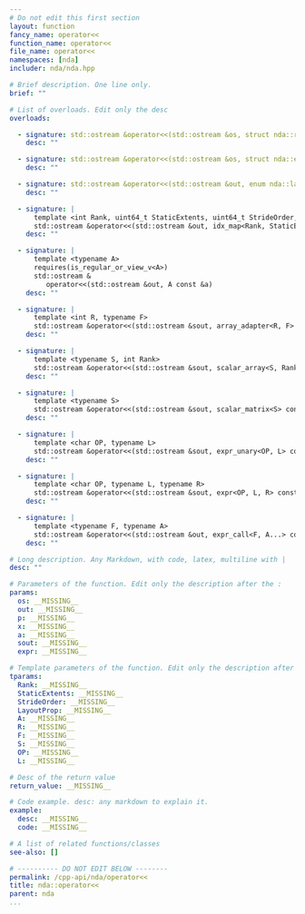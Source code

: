 ```yaml
---
# Do not edit this first section
layout: function
fancy_name: operator<<
function_name: operator<<
file_name: operator<<
namespaces: [nda]
includer: nda/nda.hpp

# Brief description. One line only.
brief: ""

# List of overloads. Edit only the desc
overloads:

  - signature: std::ostream &operator<<(std::ostream &os, struct nda::range_all) noexcept
    desc: ""

  - signature: std::ostream &operator<<(std::ostream &os, struct nda::ellipsis) noexcept
    desc: ""

  - signature: std::ostream &operator<<(std::ostream &out, enum nda::layout_prop_e p)
    desc: ""

  - signature: |
      template <int Rank, uint64_t StaticExtents, uint64_t StrideOrder, enum nda::layout_prop_e LayoutProp>
      std::ostream &operator<<(std::ostream &out, idx_map<Rank, StaticExtents, StrideOrder, LayoutProp> const &x)
    desc: ""

  - signature: |
      template <typename A>
      requires(is_regular_or_view_v<A>)
      std::ostream &
         operator<<(std::ostream &out, A const &a)
    desc: ""

  - signature: |
      template <int R, typename F>
      std::ostream &operator<<(std::ostream &sout, array_adapter<R, F> const &x)
    desc: ""

  - signature: |
      template <typename S, int Rank>
      std::ostream &operator<<(std::ostream &sout, scalar_array<S, Rank> const &expr)
    desc: ""

  - signature: |
      template <typename S>
      std::ostream &operator<<(std::ostream &sout, scalar_matrix<S> const &expr)
    desc: ""

  - signature: |
      template <char OP, typename L>
      std::ostream &operator<<(std::ostream &sout, expr_unary<OP, L> const &expr)
    desc: ""

  - signature: |
      template <char OP, typename L, typename R>
      std::ostream &operator<<(std::ostream &sout, expr<OP, L, R> const &expr)
    desc: ""

  - signature: |
      template <typename F, typename A>
      std::ostream &operator<<(std::ostream &out, expr_call<F, A...> const &)
    desc: ""

# Long description. Any Markdown, with code, latex, multiline with |
desc: ""

# Parameters of the function. Edit only the description after the :
params:
  os: __MISSING__
  out: __MISSING__
  p: __MISSING__
  x: __MISSING__
  a: __MISSING__
  sout: __MISSING__
  expr: __MISSING__

# Template parameters of the function. Edit only the description after the :
tparams:
  Rank: __MISSING__
  StaticExtents: __MISSING__
  StrideOrder: __MISSING__
  LayoutProp: __MISSING__
  A: __MISSING__
  R: __MISSING__
  F: __MISSING__
  S: __MISSING__
  OP: __MISSING__
  L: __MISSING__

# Desc of the return value
return_value: __MISSING__

# Code example. desc: any markdown to explain it.
example:
  desc: __MISSING__
  code: __MISSING__

# A list of related functions/classes
see-also: []

# ---------- DO NOT EDIT BELOW --------
permalink: /cpp-api/nda/operator<<
title: nda::operator<<
parent: nda
...
```


